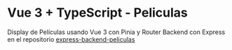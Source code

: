 # Vue 3 + TypeScript - Peliculas

Display de Películas usando Vue 3 con Pinia y Router
Backend con Express en el repositorio [express-backend-peliculas](https://github.com/Pacorbemo/express-backend-peliculas)

